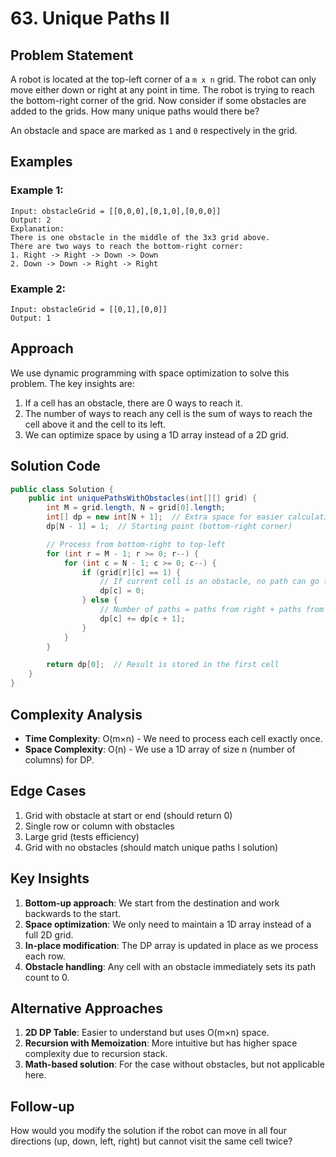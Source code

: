 # 63. Unique Paths II

## Problem Statement
A robot is located at the top-left corner of a `m x n` grid. The robot can only move either down or right at any point in time. The robot is trying to reach the bottom-right corner of the grid. Now consider if some obstacles are added to the grids. How many unique paths would there be?

An obstacle and space are marked as `1` and `0` respectively in the grid.

## Examples

### Example 1:
```
Input: obstacleGrid = [[0,0,0],[0,1,0],[0,0,0]]
Output: 2
Explanation:
There is one obstacle in the middle of the 3x3 grid above.
There are two ways to reach the bottom-right corner:
1. Right -> Right -> Down -> Down
2. Down -> Down -> Right -> Right
```

### Example 2:
```
Input: obstacleGrid = [[0,1],[0,0]]
Output: 1
```

## Approach
We use dynamic programming with space optimization to solve this problem. The key insights are:
1. If a cell has an obstacle, there are 0 ways to reach it.
2. The number of ways to reach any cell is the sum of ways to reach the cell above it and the cell to its left.
3. We can optimize space by using a 1D array instead of a 2D grid.

## Solution Code
```java
public class Solution {
    public int uniquePathsWithObstacles(int[][] grid) {
        int M = grid.length, N = grid[0].length;
        int[] dp = new int[N + 1];  // Extra space for easier calculation
        dp[N - 1] = 1;  // Starting point (bottom-right corner)

        // Process from bottom-right to top-left
        for (int r = M - 1; r >= 0; r--) {
            for (int c = N - 1; c >= 0; c--) {
                if (grid[r][c] == 1) {
                    // If current cell is an obstacle, no path can go through it
                    dp[c] = 0;
                } else {
                    // Number of paths = paths from right + paths from below
                    dp[c] += dp[c + 1];
                }
            }
        }

        return dp[0];  // Result is stored in the first cell
    }
}
```

## Complexity Analysis
- **Time Complexity**: O(m×n) - We need to process each cell exactly once.
- **Space Complexity**: O(n) - We use a 1D array of size n (number of columns) for DP.

## Edge Cases
1. Grid with obstacle at start or end (should return 0)
2. Single row or column with obstacles
3. Large grid (tests efficiency)
4. Grid with no obstacles (should match unique paths I solution)

## Key Insights
1. **Bottom-up approach**: We start from the destination and work backwards to the start.
2. **Space optimization**: We only need to maintain a 1D array instead of a full 2D grid.
3. **In-place modification**: The DP array is updated in place as we process each row.
4. **Obstacle handling**: Any cell with an obstacle immediately sets its path count to 0.

## Alternative Approaches
1. **2D DP Table**: Easier to understand but uses O(m×n) space.
2. **Recursion with Memoization**: More intuitive but has higher space complexity due to recursion stack.
3. **Math-based solution**: For the case without obstacles, but not applicable here.

## Follow-up
How would you modify the solution if the robot can move in all four directions (up, down, left, right) but cannot visit the same cell twice?